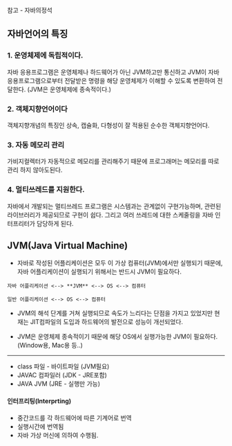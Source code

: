 참고 - 자바의정석



## 자바언어의 특징

### 1. 운영체제에 독립적이다.

자바 응용프로그램은 운영체제나 하드웨어가 아닌 JVM하고만 통신하고 JVM이 자바응용프로그램으로부터 전달받은 명령을 해당 운영체제가 이해할 수 있도록 변환하여 전달한다. (JVM은 운영체제에 종속적이다.)  



### 2. 객체지향언어이다

객체지향개념의 특징인 상속, 캡슐화, 다형성이 잘 적용된 순수한 객체지향언어다.



### 3. 자동 메모리 관리

가비지컬렉터가 자동적으로 메모리를 관리해주기 때문에 프로그래머는 메모리를 따로 관리 하지 않아도된다. 



### 4. 멀티쓰레드를 지원한다.

자바에서 개발되는 멀티쓰레드 프로그램은 시스템과는 관계없이 구현가능하며, 관련된 라이브러리가 제공되므로 구현이 쉽다. 그리고 여러 쓰레드에 대한 스케줄링을 자바 인터프리터가 담당하게 된다.



## JVM(Java Virtual Machine)

- 자바로 작성된 어플리케이션은 모두 이 가상 컴퓨터(JVM)에서만 실행되기 때문에, 자바 어플리케이션이 실행되기 위해서는 반드시 JVM이 필요하다. 
```
자바 어플리케이션 <--> **JVM** <--> OS <--> 컴퓨터

일반 어플리케이션 <--> OS <--> 컴퓨터
```

- JVM의 해석 단계를 거쳐 실행되므로 속도가 느리다는 단점을 가지고 있었지만 현재는 JIT컴파일의 도입과 하드웨어의 발전으로 성능이 개선되었다. 

- JVM은 운영체제 종속적이기 때문에 해당 OS에서 실행가능한 JVM이 필요하다.(Window용, Mac용 등..)

-----------------

- class 파일 - 바이트파일 (JVM필요)
- JAVAC 컴파일러 (JDK - JRE포함)
- JAVA JVM (JRE - 실행만 가능)

#### 인터프리팅(Interprting)
- 중간코드를 각 하드웨어에 따른 기계어로 번역
- 실행시간에 번역됨
- 자바 가상 머신에 의하여 수행됨.
